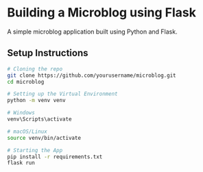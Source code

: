 # Building a Microblog using Flask

A simple microblog application built using Python and Flask.

## Setup Instructions

```bash
# Cloning the repo
git clone https://github.com/yourusername/microblog.git
cd microblog

# Setting up the Virtual Environment
python -m venv venv

# Windows
venv\Scripts\activate

# macOS/Linux
source venv/bin/activate

# Starting the App
pip install -r requirements.txt
flask run
```
